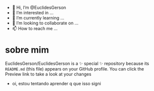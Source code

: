 - 👋 Hi, I’m @EuclidesGerson
- 👀 I’m interested in ...
- 🌱 I’m currently learning ...
- 💞️ I’m looking to collaborate on ...
- 📫 How to reach me ...
# sobre mim

EuclidesGerson/EuclidesGerson is a ✨ special ✨ repository because its `README.md` (this file) appears on your GitHub profile.
You can click the Preview link to take a look at your changes
- oi, estou tentando aprender  q que isso signi
